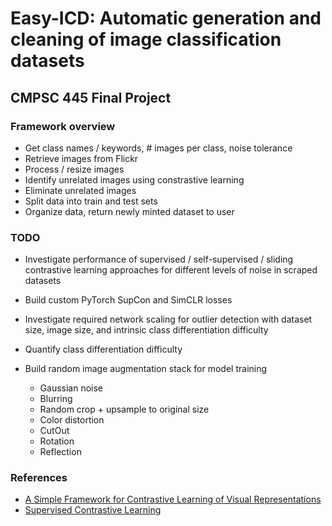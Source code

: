 # Easy-ICD: Automatic generation and cleaning of image classification datasets

## CMPSC 445 Final Project

### Framework overview

* Get class names / keywords, # images per class, noise tolerance
* Retrieve images from Flickr
* Process / resize images
* Identify unrelated images using constrastive learning
* Eliminate unrelated images
* Split data into train and test sets
* Organize data, return newly minted dataset to user

### TODO

* Investigate performance of supervised / self-supervised / sliding contrastive learning approaches for different levels of noise in scraped datasets

* Build custom PyTorch SupCon and SimCLR losses

* Investigate required network scaling for outlier detection with dataset size, image size, and intrinsic class differentiation difficulty

* Quantify class differentiation difficulty

* Build random image augmentation stack for model training
	* Gaussian noise
	* Blurring
	* Random crop + upsample to original size
	* Color distortion
	* CutOut
	* Rotation
	* Reflection

### References

* [A Simple Framework for Contrastive Learning of Visual Representations](https://arxiv.org/abs/2004.11362)
* [Supervised Contrastive Learning](https://arxiv.org/abs/2002.05709)